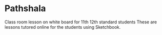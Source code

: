 # Pathshala
Class room lesson on white board for 11th 12th standard students
These are lessons tutored online for the students using Sketchbook.
